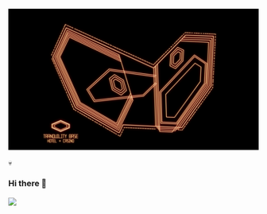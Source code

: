 
[![Header](https://github.com/Tfauves/Tfauves/blob/main/L4gwgjW.jpeg "Header")](https://some-url.dev/)

&#128128;
### Hi there 👋
<img align="center" src="https://github-readme-stats.vercel.app/api/<top-langs>/?username=<Tfauves>&theme=<THEME_NAME>" />

<!--
**Tfauves/Tfauves** is a ✨ _special_ ✨ repository because its `README.md` (this file) appears on your GitHub profile.

Here are some ideas to get you started:

- 🔭 I’m currently working on ...
- 🌱 I’m currently learning ...
- 👯 I’m looking to collaborate on ...
- 🤔 I’m looking for help with ...
- 💬 Ask me about ...
- 📫 How to reach me: ...
- 😄 Pronouns: ...
- ⚡ Fun fact: ...
-->

